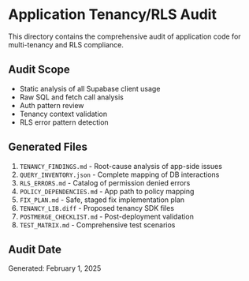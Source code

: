 # Application Tenancy/RLS Audit

This directory contains the comprehensive audit of application code for multi-tenancy and RLS compliance.

## Audit Scope
- Static analysis of all Supabase client usage
- Raw SQL and fetch call analysis
- Auth pattern review
- Tenancy context validation
- RLS error pattern detection

## Generated Files
1. `TENANCY_FINDINGS.md` - Root-cause analysis of app-side issues
2. `QUERY_INVENTORY.json` - Complete mapping of DB interactions
3. `RLS_ERRORS.md` - Catalog of permission denied errors
4. `POLICY_DEPENDENCIES.md` - App path to policy mapping
5. `FIX_PLAN.md` - Safe, staged fix implementation plan
6. `TENANCY_LIB.diff` - Proposed tenancy SDK files
7. `POSTMERGE_CHECKLIST.md` - Post-deployment validation
8. `TEST_MATRIX.md` - Comprehensive test scenarios

## Audit Date
Generated: February 1, 2025
